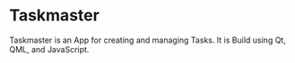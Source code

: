# Taskmaster
Taskmaster is an App for creating and managing Tasks. It is Build using Qt, QML, and JavaScript.
